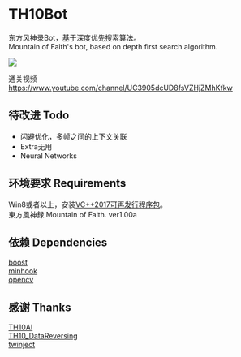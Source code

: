 # TH10Bot

东方风神录Bot，基于深度优先搜索算法。<br />
Mountain of Faith's bot, based on depth first search algorithm.<br />

![](https://github.com/GiriMind/TH10Bot/raw/master/1.png)

通关视频<br />
https://www.youtube.com/channel/UC3905dcUD8fsVZHjZMhKfkw<br />

## 待改进 Todo

* 闪避优化，多帧之间的上下文关联<br />
* Extra无用<br />
* Neural Networks<br />

## 环境要求 Requirements

Win8或者以上，安装[VC++2017可再发行程序包](https://support.microsoft.com/zh-cn/help/2977003/the-latest-supported-visual-c-downloads)。<br />
東方風神録 Mountain of Faith. ver1.00a<br />

## 依赖 Dependencies

[boost](https://www.boost.org)<br />
[minhook](https://github.com/TsudaKageyu/minhook)<br />
[opencv](https://github.com/opencv/opencv)<br />

## 感谢 Thanks

[TH10AI](https://github.com/Infinideastudio/TH10AI)<br />
[TH10_DataReversing](https://github.com/binvec/TH10_DataReversing)<br />
[twinject](https://github.com/Netdex/twinject)<br />
